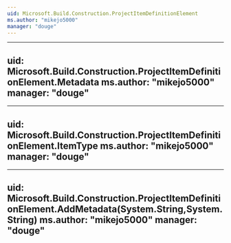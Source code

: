 ```yaml
---
uid: Microsoft.Build.Construction.ProjectItemDefinitionElement
ms.author: "mikejo5000"
manager: "douge"
---
```


---
uid: Microsoft.Build.Construction.ProjectItemDefinitionElement.Metadata
ms.author: "mikejo5000"
manager: "douge"
---

---
uid: Microsoft.Build.Construction.ProjectItemDefinitionElement.ItemType
ms.author: "mikejo5000"
manager: "douge"
---

---
uid: Microsoft.Build.Construction.ProjectItemDefinitionElement.AddMetadata(System.String,System.String)
ms.author: "mikejo5000"
manager: "douge"
---
